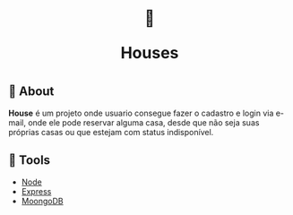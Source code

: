 <h1 align="center">
🏡
<p> Houses<p>
<h1>

## 📕 About

**House** é um projeto onde usuario consegue fazer o cadastro e login via e-mail, onde ele pode reservar alguma casa, desde que não seja suas próprias casas ou que estejam com status indisponível.

## 🔨 Tools

- [Node](https://nodejs.org/en)
- [Express](https://expressjs.com/pt-br/)
- [MoongoDB](https://www.mongodb.com)
